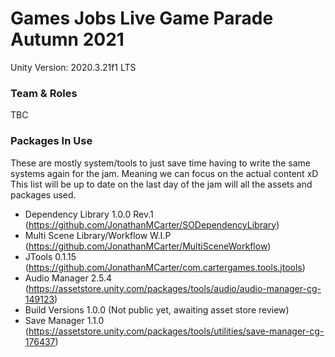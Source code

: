 # Games Jobs Live Game Parade Autumn 2021

Unity Version: 2020.3.21f1 LTS

### Team & Roles
TBC

### Packages In Use
These are mostly system/tools to just save time having to write the same systems again for the jam. Meaning we can focus on the actual content xD This list will be up to date on the last day of the jam will all the assets and packages used.
- Dependency Library 1.0.0 Rev.1 (https://github.com/JonathanMCarter/SODependencyLibrary)
- Multi Scene Library/Workflow W.I.P (https://github.com/JonathanMCarter/MultiSceneWorkflow)
- JTools 0.1.15 (https://github.com/JonathanMCarter/com.cartergames.tools.jtools)
- Audio Manager 2.5.4 (https://assetstore.unity.com/packages/tools/audio/audio-manager-cg-149123)
- Build Versions 1.0.0 (Not public yet, awaiting asset store review)
- Save Manager 1.1.0 (https://assetstore.unity.com/packages/tools/utilities/save-manager-cg-176437)
